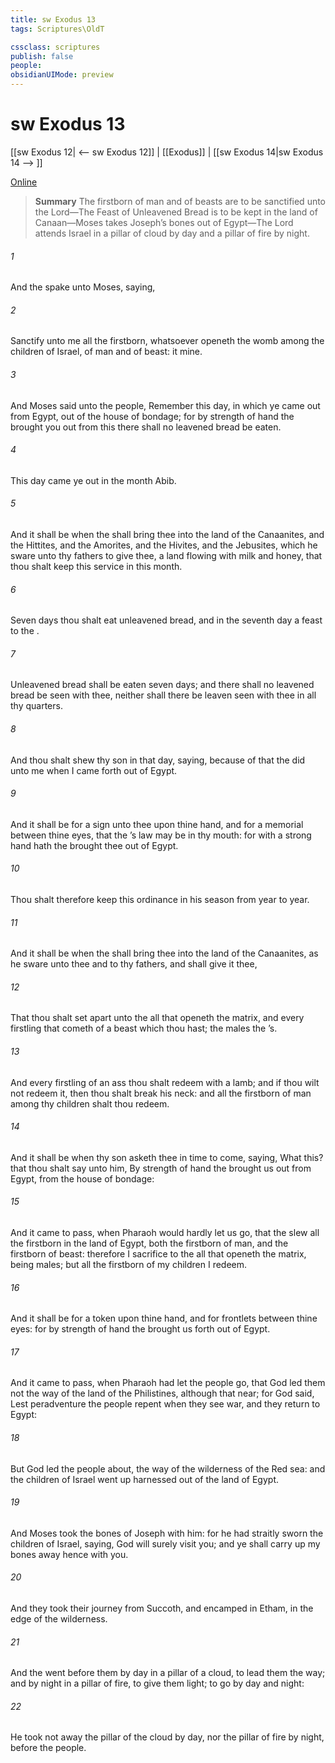 ```yaml
---
title: sw Exodus 13
tags: Scriptures\OldT

cssclass: scriptures
publish: false
people:
obsidianUIMode: preview
---
```


# sw Exodus 13
[[sw Exodus 12| <-- sw Exodus 12]] | [[Exodus]] | [[sw Exodus 14|sw Exodus 14 --> ]]

[Online](https://churchofjesuschrist.org/study/scriptures/ot/ex/13?lang=eng)

> __Summary__
The firstborn of man and of beasts are to be sanctified unto the Lord—The Feast of Unleavened Bread is to be kept in the land of Canaan—Moses takes Joseph’s bones out of Egypt—The Lord attends Israel in a pillar of cloud by day and a pillar of fire by night.

###### 1 
And the  spake unto Moses, saying,

###### 2 
Sanctify unto me all the firstborn, whatsoever openeth the womb among the children of Israel,  of man and of beast: it  mine.

###### 3 
And Moses said unto the people, Remember this day, in which ye came out from Egypt, out of the house of bondage; for by strength of hand the  brought you out from this  there shall no leavened bread be eaten.

###### 4 
This day came ye out in the month Abib.

###### 5 
And it shall be when the  shall bring thee into the land of the Canaanites, and the Hittites, and the Amorites, and the Hivites, and the Jebusites, which he sware unto thy fathers to give thee, a land flowing with milk and honey, that thou shalt keep this service in this month.

###### 6 
Seven days thou shalt eat unleavened bread, and in the seventh day  a feast to the .

###### 7 
Unleavened bread shall be eaten seven days; and there shall no leavened bread be seen with thee, neither shall there be leaven seen with thee in all thy quarters.

###### 8 
And thou shalt shew thy son in that day, saying,  because of that  the  did unto me when I came forth out of Egypt.

###### 9 
And it shall be for a sign unto thee upon thine hand, and for a memorial between thine eyes, that the ’s law may be in thy mouth: for with a strong hand hath the  brought thee out of Egypt.

###### 10 
Thou shalt therefore keep this ordinance in his season from year to year.

###### 11 
And it shall be when the  shall bring thee into the land of the Canaanites, as he sware unto thee and to thy fathers, and shall give it thee,

###### 12 
That thou shalt set apart unto the  all that openeth the matrix, and every firstling that cometh of a beast which thou hast; the males  the ’s.

###### 13 
And every firstling of an ass thou shalt redeem with a lamb; and if thou wilt not redeem it, then thou shalt break his neck: and all the firstborn of man among thy children shalt thou redeem.

###### 14 
And it shall be when thy son asketh thee in time to come, saying, What  this? that thou shalt say unto him, By strength of hand the  brought us out from Egypt, from the house of bondage:

###### 15 
And it came to pass, when Pharaoh would hardly let us go, that the  slew all the firstborn in the land of Egypt, both the firstborn of man, and the firstborn of beast: therefore I sacrifice to the  all that openeth the matrix, being males; but all the firstborn of my children I redeem.

###### 16 
And it shall be for a token upon thine hand, and for frontlets between thine eyes: for by strength of hand the  brought us forth out of Egypt.

###### 17 
And it came to pass, when Pharaoh had let the people go, that God led them not  the way of the land of the Philistines, although that  near; for God said, Lest peradventure the people repent when they see war, and they return to Egypt:

###### 18 
But God led the people about,  the way of the wilderness of the Red sea: and the children of Israel went up harnessed out of the land of Egypt.

###### 19 
And Moses took the bones of Joseph with him: for he had straitly sworn the children of Israel, saying, God will surely visit you; and ye shall carry up my bones away hence with you.

###### 20 
And they took their journey from Succoth, and encamped in Etham, in the edge of the wilderness.

###### 21 
And the  went before them by day in a pillar of a cloud, to lead them the way; and by night in a pillar of fire, to give them light; to go by day and night:

###### 22 
He took not away the pillar of the cloud by day, nor the pillar of fire by night,  before the people.

